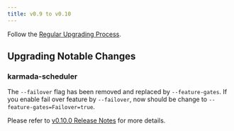 ```yaml
---
title: v0.9 to v0.10
---
```


Follow the [Regular Upgrading Process](./README.md).

## Upgrading Notable Changes

### karmada-scheduler

The `--failover` flag has been removed and replaced by `--feature-gates`.
If you enable fail over feature by `--failover`, now should be change to `--feature-gates=Failover=true`.

Please refer to [v0.10.0 Release Notes](https://github.com/karmada-io/karmada/releases/tag/v0.10.0) for more details.
